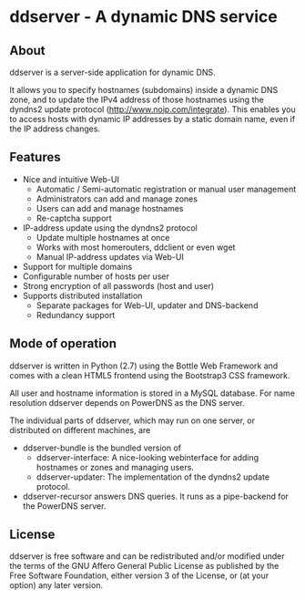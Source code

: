 ddserver - A dynamic DNS service
================================

About
-----

ddserver is a server-side application for dynamic DNS.

It allows you to specify hostnames (subdomains) inside a dynamic DNS zone, and
to update the IPv4 address of those hostnames using the dyndns2 update protocol
(http://www.noip.com/integrate). This enables you to access hosts with dynamic
IP addresses by a static domain name, even if the IP address changes.


Features
--------

* Nice and intuitive Web-UI
  - Automatic / Semi-automatic registration or manual user management
  - Administrators can add and manage zones
  - Users can add and manage hostnames
  - Re-captcha support
* IP-address update using the dyndns2 protocol
  - Update multiple hostnames at once
  - Works with most homerouters, ddclient or even wget
  - Manual IP-address updates via Web-UI
* Support for multiple domains
* Configurable number of hosts per user
* Strong encryption of all passwords (host and user)
* Supports distributed installation
  - Separate packages for Web-UI, updater and DNS-backend
  - Redundancy support


Mode of operation
-----------------

ddserver is written in Python (2.7) using the Bottle Web Framework and comes
with a clean HTML5 frontend using the Bootstrap3 CSS framework.

All user and hostname information is stored in a MySQL database. For name
resolution ddserver depends on PowerDNS as the DNS server.

The individual parts of ddserver, which may run on one server, or distributed
on different machines, are

* ddserver-bundle is the bundled version of
  - ddserver-interface: A nice-looking webinterface for adding hostnames or zones and managing users.
  - ddserver-updater: The implementation of the dyndns2 update protocol.
* ddserver-recursor answers DNS queries. It runs as a pipe-backend for the PowerDNS server.


License
-------

ddserver is free software and can be redistributed and/or modified under the
terms of the GNU Affero General Public License as published by the Free
Software Foundation, either version 3 of the License, or (at your option) any
later version.
